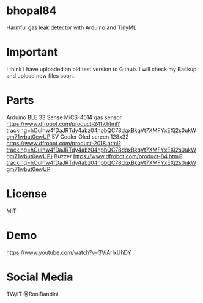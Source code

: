 # bhopal84
Harmful gas leak detector with Arduino and TinyML

# Important
I think I have uploaded an old test version to Github. I will check my Backup and upload new files soon.

# Parts
Arduino BLE 33 Sense
MiCS-4514 gas sensor https://www.dfrobot.com/product-2417.html?tracking=hOuIhw4fDaJRTdy4abz04npbQC78dqxBkqVt7XMFYxEXj2s0ukWgm71wbut0ewUP
5V Cooler
Oled screen 128x32 https://www.dfrobot.com/product-2018.html?tracking=hOuIhw4fDaJRTdy4abz04npbQC78dqxBkqVt7XMFYxEXj2s0ukWgm71wbut0ewUP}
Buzzer https://www.dfrobot.com/product-84.html?tracking=hOuIhw4fDaJRTdy4abz04npbQC78dqxBkqVt7XMFYxEXj2s0ukWgm71wbut0ewUP

# License
MIT

# Demo

https://www.youtube.com/watch?v=3ViArIxUhDY

# Social Media
TW/IT @RoniBandini
